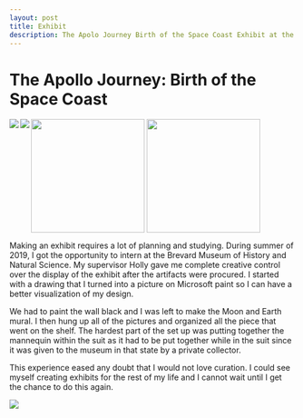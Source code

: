 ```yaml
---
layout: post
title: Exhibit
description: The Apolo Journey Birth of the Space Coast Exhibit at the Brevard Museum of History and Natural Science by Holly Baker and Emily Strickland
---
```

# The Apollo Journey: Birth of the Space Coast

<img src="/Historian/assets/images/earth from moon.png" align= "left">

<img src="/Historian/assets/images/laika.jpg" align= "center" width="200px">

<img src="/Historian/assets/images/time line moon picture.png" align= "left">

<img src="/Historian/assets/images/timeline panel picture.png" align= "center" width="200px">

<p align="left, bottom">Making an exhibit requires a lot of planning and studying. During summer of 2019, I got the opportunity to intern at the Brevard Museum of History and Natural Science. My supervisor Holly gave me complete creative control over the display of the exhibit after the artifacts were procured. I started with a drawing that I turned into a picture on Microsoft paint so I can have a better visualization of my design. 

We had to paint the wall black and I was left to make the Moon and Earth mural. I then hung up all of the pictures and organized all the piece that went on the shelf. The hardest part of the set up was putting together the mannequin within the suit as it had to be put together while in the suit since it was given to the museum in that state by a private collector.

This experience eased any doubt that I would not love curation. I could see myself creating exhibits for the rest of my life and I cannot wait until I get the chance to do this again. </p>

<img src="/Historian/assets/images/exhibit.jpg" align= "left">